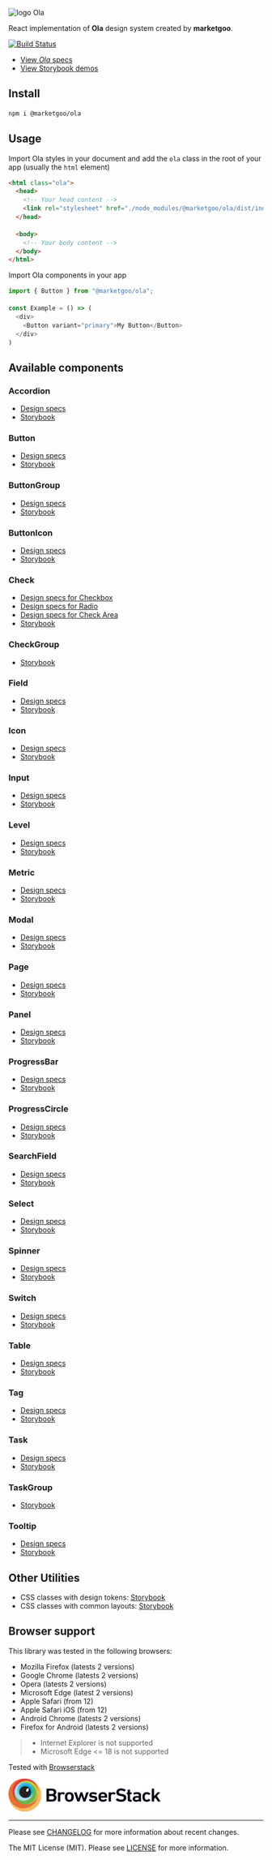 ![logo Ola](https://raw.githubusercontent.com/marketgoo/Ola/master/ola.png)

React implementation of **Ola** design system created by **marketgoo**.

[![Build Status](https://travis-ci.org/marketgoo/Ola.svg?branch=development)](https://travis-ci.org/marketgoo/Ola)

- [View *Ola* specs](https://zeroheight.com/22mjgbuf6)
- [View Storybook demos](https://marketgoo.github.io/Ola/)

## Install

```sh
npm i @marketgoo/ola
```

## Usage

Import Ola styles in your document and add the `ola` class in the root of your app (usually the `html` element)

```html
<html class="ola">
  <head>
    <!-- Your head content -->
    <link rel="stylesheet" href="./node_modules/@marketgoo/ola/dist/index.css">
  </head>

  <body>
    <!-- Your body content -->
  </body>
</html>
```

Import Ola components in your app

```js
import { Button } from "@marketgoo/ola";

const Example = () => (
  <div>
    <Button variant="primary">My Button</Button>
  </div>
)
```

## Available components

### Accordion

- [Design specs](https://zeroheight.com/22mjgbuf6/p/725942)
- [Storybook](https://marketgoo.github.io/Ola/?path=/story/accordion--default)

### Button

- [Design specs](https://zeroheight.com/22mjgbuf6/p/60c52c/b/69b128)
- [Storybook](https://marketgoo.github.io/Ola/?path=/story/button--viewer)

### ButtonGroup

- [Design specs](https://zeroheight.com/22mjgbuf6/p/794b6c)
- [Storybook](https://marketgoo.github.io/Ola/?path=/story/buttongroup--viewer)

### ButtonIcon

- [Design specs](https://zeroheight.com/22mjgbuf6/p/849794)
- [Storybook](https://marketgoo.github.io/Ola/?path=/story/buttonicon--default)

### Check

- [Design specs for Checkbox](https://zeroheight.com/22mjgbuf6/p/85c317/b/42c470)
- [Design specs for Radio](https://zeroheight.com/22mjgbuf6/p/55cdda)
- [Design specs for Check Area](https://zeroheight.com/22mjgbuf6/p/31ae5e)
- [Storybook](https://marketgoo.github.io/Ola/?path=/story/check--default)

### CheckGroup

- [Storybook](https://marketgoo.github.io/Ola/?path=/story/checkgroup--row-check-area)

### Field

- [Design specs](https://zeroheight.com/22mjgbuf6/p/12656e/b/741ccf)
- [Storybook](https://marketgoo.github.io/Ola/?path=/story/field--default)

### Icon

- [Design specs](https://zeroheight.com/22mjgbuf6/p/000506)
- [Storybook](https://marketgoo.github.io/Ola/?path=/story/icon--sizes)

### Input

- [Design specs](https://zeroheight.com/22mjgbuf6/p/12656e/t/a575)
- [Storybook](https://marketgoo.github.io/Ola/?path=/story/input--empty)

### Level

- [Design specs](https://zeroheight.com/22mjgbuf6/p/01a560)
- [Storybook](https://marketgoo.github.io/Ola/?path=/story/level--no-value)

### Metric

- [Design specs](https://zeroheight.com/22mjgbuf6/p/621cfc)
- [Storybook](https://marketgoo.github.io/Ola/?path=/story/metric--default)

### Modal

- [Design specs](https://zeroheight.com/22mjgbuf6/p/426a17)
- [Storybook](https://marketgoo.github.io/Ola/?path=/story/modal--default)

### Page

- [Design specs](https://zeroheight.com/22mjgbuf6/p/966db5)
- [Storybook](https://marketgoo.github.io/Ola/?path=/story/page--default)

### Panel

- [Design specs](https://zeroheight.com/22mjgbuf6/p/92dbc5/b/352660)
- [Storybook](https://marketgoo.github.io/Ola/?path=/story/panel--all-elements)

### ProgressBar

- [Design specs](https://zeroheight.com/22mjgbuf6/p/71032c)
- [Storybook](https://marketgoo.github.io/Ola/?path=/story/progressbar--progress-element)

### ProgressCircle

- [Design specs](https://zeroheight.com/22mjgbuf6/p/412a1e)
- [Storybook](https://marketgoo.github.io/Ola/?path=/story/progresscircle--label-value)

### SearchField

- [Design specs](https://zeroheight.com/22mjgbuf6/p/83e369)
- [Storybook](https://marketgoo.github.io/Ola/?path=/story/searchfield--busy)

### Select

- [Design specs](https://zeroheight.com/22mjgbuf6/p/12656e/t/7b7d)
- [Storybook](https://marketgoo.github.io/Ola/?path=/story/select--default)

### Spinner

- [Design specs](https://zeroheight.com/22mjgbuf6/p/01ddf2/b/21deb0)
- [Storybook](https://marketgoo.github.io/Ola/?path=/story/spinner--viewer)

### Switch

- [Design specs](https://zeroheight.com/22mjgbuf6/p/18645f)
- [Storybook](https://marketgoo.github.io/Ola/?path=/story/switch--default)

### Table

- [Design specs](https://zeroheight.com/22mjgbuf6/p/15f90e)
- [Storybook](https://marketgoo.github.io/Ola/?path=/story/table--selectable)

### Tag

- [Design specs](https://zeroheight.com/22mjgbuf6/p/48a462/b/3764b3)
- [Storybook](https://marketgoo.github.io/Ola/?path=/story/tag--default)

### Task

- [Design specs](https://zeroheight.com/22mjgbuf6/p/14cad2)
- [Storybook](https://marketgoo.github.io/Ola/?path=/story/task--error)

### TaskGroup

- [Storybook](https://marketgoo.github.io/Ola/?path=/story/taskgroup--success)

### Tooltip

- [Design specs](https://zeroheight.com/22mjgbuf6/p/88cf8e-tooltip)
- [Storybook](https://marketgoo.github.io/Ola/?path=/story/tooltip--default)

## Other Utilities

- CSS classes with design tokens: [Storybook](https://marketgoo.github.io/Ola/?path=/story/utils--font-styles)
- CSS classes with common layouts: [Storybook](https://marketgoo.github.io/Ola/?path=/story/layout--ola-ly-form)

## Browser support

This library was tested in the following browsers:

- Mozilla Firefox (latests 2 versions)
- Google Chrome (latests 2 versions)
- Opera (latests 2 versions)
- Microsoft Edge (latest 2 versions)
- Apple Safari (from 12)
- Apple Safari iOS (from 12)
- Android Chrome (latests 2 versions)
- Firefox for Android (latests 2 versions)

> * Internet Explorer is not supported
> * Microsoft Edge <= 18 is not supported

Tested with [Browserstack](https://www.browserstack.com)

[![Browserstack logo](browserstack.png)](https://www.browserstack.com)

---

Please see [CHANGELOG](https://github.com/marketgoo/Ola/blob/master/CHANGELOG.md) for more information about recent changes.

The MIT License (MIT). Please see [LICENSE](https://github.com/marketgoo/Ola/blob/master/LICENSE) for more information.

[summary]: https://caniuse.com/#feat=details
[https://github.com/javan/details-element-polyfill]: https://github.com/javan/details-element-polyfill
